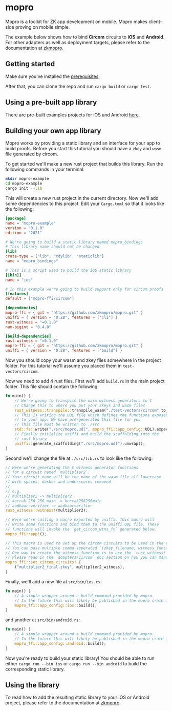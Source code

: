 # mopro

Mopro is a toolkit for ZK app development on mobile. Mopro makes client-side proving on mobile simple.

The example below shows how to bind **Circom** circuits to **iOS** and **Android**. For other adapters as well as deployment targets, please refer to the documentation at [zkmopro](https://zkmopro.org/docs/intro).

## Getting started

Make sure you've installed the [prerequisites](https://zkmopro.org/docs/prerequisites).

After that, you can clone the repo and run `cargo build` or `cargo test`.

## Using a pre-built app library

There are pre-built examples projects for iOS and Android [here](https://github.com/vimwitch/mopro-app).

## Building your own app library

Mopro works by providing a static library and an interface for your app to build proofs. Before you start this tutorial you should have a `zkey` and `wasm` file generated by circom.

To get started we'll make a new rust project that builds this library. Run the following commands in your terminal:

```sh
mkdir mopro-example
cd mopro-example
cargo init --lib
```

This will create a new rust project in the current directory. Now we'll add some dependencies to this project. Edit your `Cargo.toml` so that it looks like the following:

```toml
[package]
name = "mopro-example"
version = "0.1.0"
edition = "2021"

# We're going to build a static library named mopro_bindings
# This library name should not be changed
[lib]
crate-type = ["lib", "cdylib", "staticlib"]
name = "mopro_bindings"

# This is a script used to build the iOS static library
[[bin]]
name = "ios"

# In this example we're going to build support only for circom proofs
[features]
default = ["mopro-ffi/circom"]

[dependencies]
mopro-ffi = { git = "https://github.com/zkmopro/mopro.git" }
uniffi = { version = "0.28", features = ["cli"] }
rust-witness = "=0.1.0"
num-bigint = "0.4.0"

[build-dependencies]
rust-witness = "=0.1.0"
mopro-ffi = { git = "https://github.com/zkmopro/mopro.git" }
uniffi = { version = "0.28", features = ["build"] }
```

Now you should copy your wasm and zkey files somewhere in the project folder. For this tutorial we'll assume you placed them in `test-vectors/circom`.

Now we need to add 4 rust files. First we'll add `build.rs` in the main project folder. This file should contain the following:

```rust
fn main() {
    // We're going to transpile the wasm witness generators to C
    // Change this to where you put your zkeys and wasm files
    rust_witness::transpile::transpile_wasm("./test-vectors/circom".to_string());
    // This is writing the UDL file which defines the functions exposed 
    // to your app. We have pre-generated this file for you
    // This file must be written to ./src
    std::fs::write("./src/mopro.udl", mopro_ffi::app_config::UDL).expect("Failed to write UDL");
    // Finally initialize uniffi and build the scaffolding into the
    // rust binary
    uniffi::generate_scaffolding("./src/mopro.udl").unwrap();
}
```

Second we'll change the file at `./src/lib.rs` to look like the following:

```rust
// Here we're generating the C witness generator functions
// for a circuit named `multiplier2`.
// Your circuit name will be the name of the wasm file all lowercase
// with spaces, dashes and underscores removed
//
// e.g.
// multiplier2 -> multiplier2
// keccak_256_256_main -> keccak256256main
// aadhaar-verifier -> aadhaarverifier
rust_witness::witness!(multiplier2);

// Here we're calling a macro exported by uniffi. This macro will
// write some functions and bind them to the uniffi UDL file. These
// functions will invoke the `get_circom_wtns_fn` generated below.
mopro_ffi::app!();

// This macro is used to set up the circom circuits to be used in the example.
// You can pass multiple comma seperated `(zkey_filename, witness_function)` pairs to it.
// One way to create the witness function is to use the `rust_witness!` above.
// Please read in the `adapters/circom` doc section on how you can manually configure this.
mopro_ffi::set_circom_circuits! {
    ("multiplier2_final.zkey", multiplier2_witness),
}
```

Finally, we'll add a new file at `src/bin/ios.rs`:

```rust
fn main() {
    // A simple wrapper around a build command provided by mopro.
    // In the future this will likely be published in the mopro crate itself.
    mopro_ffi::app_config::ios::build();
}
```

and another at `src/bin/android.rs`:

```rust
fn main() {
    // A simple wrapper around a build command provided by mopro.
    // In the future this will likely be published in the mopro crate itself.
    mopro_ffi::app_config::android::build();
}
```

Now you're ready to build your static library! You should be able to run either `cargo run --bin ios` or `cargo run --bin android` to build the corresponding static library.

## Using the library

To read how to add the resulting static library to your iOS or Android project, please refer to the documentation at [zkmopro](https://zkmopro.org/docs/intro).